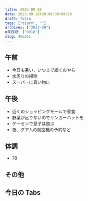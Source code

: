 ```yaml
---
title: 2023-09-18
date: 2023-09-18T00:00:00+09:00
draft: false
tags: ["diary", ""]
archives: ["2023-09"]
n年日記: ["0918"]
slug: 486261
---
```


## 午前

- 今日も暑い、いつまで続くのやら
- 水周りの掃除
- スーパーに買い物に

## 午後

- 近くのショッピングモールで昼食
- 野菜が足りないのでリンガーハットを
- ゲーセンで息子は遊ぶ
- 夜、グアムの航空機の予約など

## 体調

- 78

## その他

## 今日の Tabs
